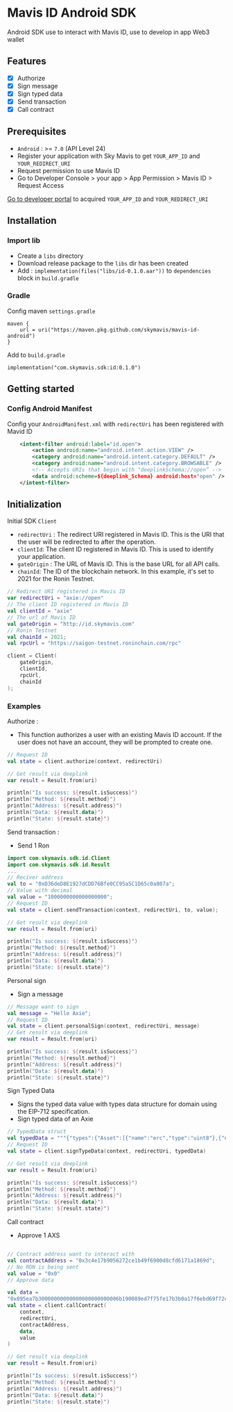 # Mavis ID Android SDK

Android SDK use to interact with Mavis ID, use to develop in app Web3 wallet

## Features

- [x] Authorize
- [x] Sign message
- [x] Sign typed data
- [x] Send transaction
- [x] Call contract

## Prerequisites

- `Android` : >= `7.0` (API Level 24)
- Register your application with Sky Mavis to get `YOUR_APP_ID` and `YOUR_REDIRECT_URI`
- Request permission to use Mavis ID
- Go to Developer Console > your app > App Permission > Mavis ID > Request Access

[Go to developer portal](https://developers.skymavis.com/) to acquired `YOUR_APP_ID` and `YOUR_REDIRECT_URI`

## Installation

### Import lib

- Create a `libs` directory
- Download release package to the `libs` dir has been created
- Add : `implementation(files("libs/id-0.1.0.aar"))` to `dependencies` block in `build.gradle`

### Gradle

Config maven `settings.gradle`

```
maven {
    url = uri("https://maven.pkg.github.com/skymavis/mavis-id-android")
}
```

Add to `build.gradle`

```
implementation("com.skymavis.sdk:id:0.1.0")
```

## Getting started

### Config Android Manifest

Config your `AndroidManifest.xml` with `redirectUri` has been registered with Mavid ID

```xml
    <intent-filter android:label="id.open">
        <action android:name="android.intent.action.VIEW" />
        <category android:name="android.intent.category.DEFAULT" />
        <category android:name="android.intent.category.BROWSABLE" />
        <!-- Accepts URIs that begin with "deeplinkSchema://open” -->
        <data android:scheme=${deeplink_Schema} android:host="open" />
    </intent-filter>
```

## Initialization

Initial SDK `Client`

- `redirectUri` : The redirect URI registered in Mavis ID. This is the URI that the user will be redirected to after the operation.
- `clientId`: The client ID registered in Mavis ID. This is used to identify your application.
- `gateOrigin` : The URL of Mavis ID. This is the base URL for all API calls.
- `chainId`: The ID of the blockchain network. In this example, it's set to 2021 for the Ronin Testnet.

```kotlin
// Redirect URI registered in Mavis ID
var redirectUri = "axie://open"
// The client ID registered in Mavis ID
val clientId = "axie"
// The url of Mavis ID
val gateOrigin = "http://id.skymavis.com"
// Ronin Testnet
val chainId = 2021;
val rpcUrl = "https://saigon-testnet.roninchain.com/rpc"

client = Client(
    gateOrigin,
    clientId,
    rpcUrl,
    chainId
);
```

### Examples

Authorize :

- This function authorizes a user with an existing Mavis ID account. If the user does not have an account, they will be prompted to create one.

```kotlin
// Request ID
val state = client.authorize(context, redirectUri)

// Get result via deeplink
var result = Result.from(uri)

println("Is success: ${result.isSuccess}")
println("Method: ${result.method}")
println("Address: ${result.address}")
println("Data: ${result.data}")
println("State: ${result.state}")
```

Send transaction :

- Send 1 Ron

```kotlin
import com.skymavis.sdk.id.Client
import com.skymavis.sdk.id.Result
...
// Reciver address
val to = "0xD36deD8E1927dCDD76Bfe0CC95a5C1D65c0a807a";
// Value with decimal
val value = "1000000000000000000";
// Request ID
val state = client.sendTransaction(context, redirectUri, to, value);

// Get result via deeplink
var result = Result.from(uri)

println("Is success: ${result.isSuccess}")
println("Method: ${result.method}")
println("Address: ${result.address}")
println("Data: ${result.data}")
println("State: ${result.state}")
```

Personal sign

- Sign a message

```kotlin
// Message want to sign
val message = "Hello Axie";
// Request ID
val state = client.personalSign(context, redirectUri, message)
// Get result via deeplink
var result = Result.from(uri)

println("Is success: ${result.isSuccess}")
println("Method: ${result.method}")
println("Address: ${result.address}")
println("Data: ${result.data}")
println("State: ${result.state}")
```

Sign Typed Data

- Signs the typed data value with types data structure for domain using the EIP-712 specification.
- Sign typed data of an Axie

```kotlin
// TypedData struct
val typedData = """{"types":{"Asset":[{"name":"erc","type":"uint8"},{"name":"addr","type":"address"},{"name":"id","type":"uint256"},{"name":"quantity","type":"uint256"}],"Order":[{"name":"maker","type":"address"},{"name":"kind","type":"uint8"},{"name":"assets","type":"Asset[]"},{"name":"expiredAt","type":"uint256"},{"name":"paymentToken","type":"address"},{"name":"startedAt","type":"uint256"},{"name":"basePrice","type":"uint256"},{"name":"endedAt","type":"uint256"},{"name":"endedPrice","type":"uint256"},{"name":"expectedState","type":"uint256"},{"name":"nonce","type":"uint256"},{"name":"marketFeePercentage","type":"uint256"}],"EIP712Domain":[{"name":"name","type":"string"},{"name":"version","type":"string"},{"name":"chainId","type":"uint256"},{"name":"verifyingContract","type":"address"}]},"domain":{"name":"MarketGateway","version":"1","chainId":2021,"verifyingContract":"0xfff9ce5f71ca6178d3beecedb61e7eff1602950e"},"primaryType":"Order","message":{"maker":"0xd761024b4ef3336becd6e802884d0b986c29b35a","kind":"1","assets":[{"erc":"1","addr":"0x32950db2a7164ae833121501c797d79e7b79d74c","id":"2730069","quantity":"0"}],"expiredAt":"1721709637","paymentToken":"0xc99a6a985ed2cac1ef41640596c5a5f9f4e19ef5","startedAt":"1705984837","basePrice":"500000000000000000","endedAt":"0","endedPrice":"0","expectedState":"0","nonce":"0","marketFeePercentage":"425"}}""";
// Request ID
val state = client.signTypeData(context, redirectUri, typedData)

// Get result via deeplink
var result = Result.from(uri)

println("Is success: ${result.isSuccess}")
println("Method: ${result.method}")
println("Address: ${result.address}")
println("Data: ${result.data}")
println("State: ${result.state}")
```

Call contract

- Approve 1 AXS

```kotlin

// Contract address want to interact with
val contractAddress = "0x3c4e17b9056272ce1b49f6900d8cfd6171a1869d";
// No RON is being sent
val value = "0x0"
// Approve data

val data =
"0x095ea7b30000000000000000000000006b190089ed7f75fe17b3b0a17f6ebd69f72c3f630000000000000000000000000000000000000000000000000de0b6b3a7640000";// Request ID
val state = client.callContract(
    context,
    redirectUri,
    contractAddress,
    data,
    value
)

// Get result via deeplink
var result = Result.from(uri)

println("Is success: ${result.isSuccess}")
println("Method: ${result.method}")
println("Address: ${result.address}")
println("Data: ${result.data}")
println("State: ${result.state}")
```
